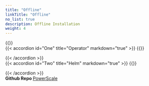 ```yaml
---
title: "Offline"
linkTitle: "Offline"
no_list: true
description: Offline Installation
weight: 4
---
```


{{<include  file="content/v1/getting-started/installation/offline/dependencies.md" >}}
<br>
{{< accordion id="One" title="Operator" markdown="true" >}} 
{{<include  file="content/v1/getting-started/installation/offline/operator.md" suffix="1">}}

{{< /accordion >}}
<br> 
{{< accordion id="Two" title="Helm" markdown="true" >}} 
{{<include  file="content/v1/getting-started/installation/offline/helm.md" suffix="2">}}

{{< /accordion >}}
<br>
<strong>Github Repo </strong>[PowerScale](https://github.com/dell/csi-powerscale)